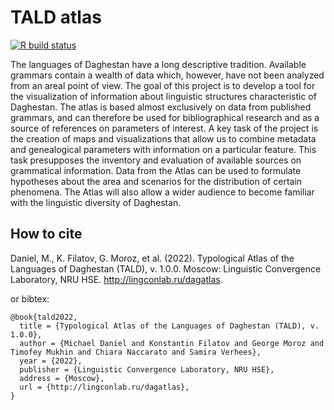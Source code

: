 # TALD atlas

[![R build status](https://github.com/agricolamz/tald_gm/workflows/R-CMD-check/badge.svg)](https://github.com/agricolamz/tald_gm/actions)

The languages of Daghestan have a long descriptive tradition. Available grammars contain a wealth of data which, however, have not been analyzed from an areal point of view. The goal of this project is to develop a tool for the visualization of information about linguistic structures characteristic of Daghestan. The atlas is based almost exclusively on data from published grammars, and can therefore be used for bibliographical research and as a source of references on parameters of interest. A key task of the project is the creation of maps and visualizations that allow us to combine metadata and genealogical parameters with information on a particular feature. This task presupposes the inventory and evaluation of available sources on grammatical information. Data from the Atlas can be used to formulate hypotheses about the area and scenarios for the distribution of certain phenomena. The Atlas will also allow a wider audience to become familiar with the linguistic diversity of Daghestan.

## How to cite

Daniel, M., K. Filatov, G. Moroz, et al. (2022). Typological Atlas of the Languages of Daghestan (TALD), v. 1.0.0. Moscow: Linguistic Convergence Laboratory, NRU HSE. http://lingconlab.ru/dagatlas.

or bibtex:

```
@book{tald2022,
  title = {Typological Atlas of the Languages of Daghestan (TALD), v. 1.0.0},
  author = {Michael Daniel and Konstantin Filatov and George Moroz and Timofey Mukhin and Chiara Naccarato and Samira Verhees},
  year = {2022},
  publisher = {Linguistic Convergence Laboratory, NRU HSE},
  address = {Moscow},
  url = {http://lingconlab.ru/dagatlas},
}
```